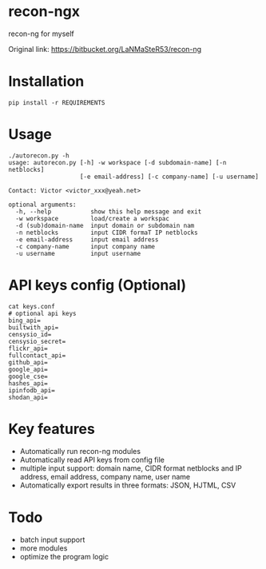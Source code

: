 # recon-ngx

recon-ng for myself

Original link: https://bitbucket.org/LaNMaSteR53/recon-ng

# Installation

```
pip install -r REQUIREMENTS
```

# Usage

```
./autorecon.py -h
usage: autorecon.py [-h] -w workspace [-d subdomain-name] [-n netblocks]
                    [-e email-address] [-c company-name] [-u username]

Contact: Victor <victor_xxx@yeah.net>

optional arguments:
  -h, --help           show this help message and exit
  -w workspace         load/create a workspac
  -d (sub)domain-name  input domain or subdomain nam
  -n netblocks         input CIDR formaT IP netblocks
  -e email-address     input email address
  -c company-name      input company name
  -u username          input username
```

# API keys config (Optional)
```
cat keys.conf
# optional api keys
bing_api=
builtwith_api=
censysio_id=
censysio_secret=
flickr_api=
fullcontact_api=
github_api=
google_api=
google_cse=
hashes_api=
ipinfodb_api=
shodan_api=
```

# Key features
 
  - Automatically  run recon-ng modules
  - Automatically read API keys from config file
  - multiple input support: domain name, CIDR format netblocks and IP address, email address, company name, user name
  - Automatically export results in three formats: JSON, HJTML, CSV

# Todo

 - batch input support
 - more modules
 - optimize the program logic

